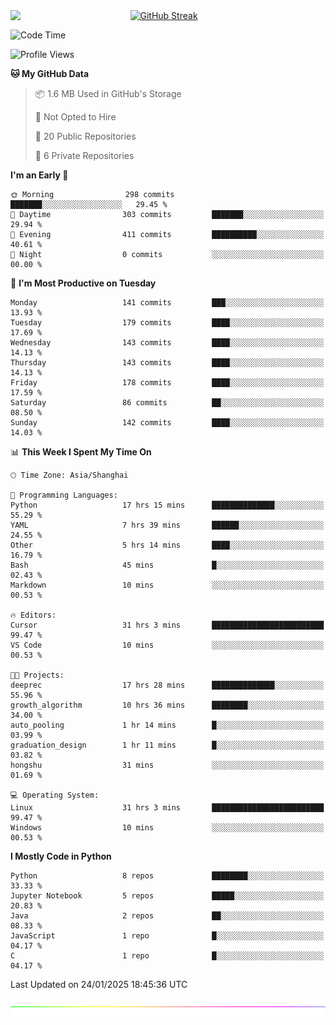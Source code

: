 
<!-- ### Hi there 👋-->
<div>
<!--     <img align="left" src="https://github.com/heartyang520/HeartYang.github.io/blob/main/share/hacker_a.gif?raw=true.gif" width="33%"> -->
<!--       <picture>
    <source media="(prefers-color-scheme: dark)" srcset="https://cdn.jsdelivr.net/gh/sun0225SUN/sun0225SUN/assets/images/coding.gif" />
    <source media="(prefers-color-scheme: light)" srcset="https://cdn.jsdelivr.net/gh/sun0225SUN/sun0225SUN/assets/images/developer.svg" height="225px" />
    <img src="https://cdn.jsdelivr.net/gh/sun0225SUN/sun0225SUN/assets/images/coding.gif" />
  </picture> -->
<!--     <img align="left" src="https://cdn.jsdelivr.net/gh/sun0225SUN/sun0225SUN/assets/images/coding.gif" width="38%"> -->
<!--     <img align="left" src="https://github.com/heartyang520/HeartYang.github.io/blob/main/share/hacker_a.gif?raw=true.gif" width="33%"> -->
    <img align="left" src="https://cdn.jsdelivr.net/gh/sun0225SUN/sun0225SUN/assets/images/coding.gif" width="38%">
    <a href="https://git.io/streak-stats"><img src="https://streak-stats.demolab.com?user=NoyeArk&theme=cobalt&hide_border=true" alt="GitHub Streak" /></a>
</div>  

<!--START_SECTION:waka-->
![Code Time](http://img.shields.io/badge/Code%20Time-107%20hrs%2030%20mins-blue)

![Profile Views](http://img.shields.io/badge/Profile%20Views-1-blue)

**🐱 My GitHub Data** 

> 📦 1.6 MB Used in GitHub's Storage 
 > 
> 🚫 Not Opted to Hire
 > 
> 📜 20 Public Repositories 
 > 
> 🔑 6 Private Repositories 
 > 
**I'm an Early 🐤** 

```text
🌞 Morning                298 commits         ███████░░░░░░░░░░░░░░░░░░   29.45 % 
🌆 Daytime                303 commits         ███████░░░░░░░░░░░░░░░░░░   29.94 % 
🌃 Evening                411 commits         ██████████░░░░░░░░░░░░░░░   40.61 % 
🌙 Night                  0 commits           ░░░░░░░░░░░░░░░░░░░░░░░░░   00.00 % 
```
📅 **I'm Most Productive on Tuesday** 

```text
Monday                   141 commits         ███░░░░░░░░░░░░░░░░░░░░░░   13.93 % 
Tuesday                  179 commits         ████░░░░░░░░░░░░░░░░░░░░░   17.69 % 
Wednesday                143 commits         ████░░░░░░░░░░░░░░░░░░░░░   14.13 % 
Thursday                 143 commits         ████░░░░░░░░░░░░░░░░░░░░░   14.13 % 
Friday                   178 commits         ████░░░░░░░░░░░░░░░░░░░░░   17.59 % 
Saturday                 86 commits          ██░░░░░░░░░░░░░░░░░░░░░░░   08.50 % 
Sunday                   142 commits         ████░░░░░░░░░░░░░░░░░░░░░   14.03 % 
```


📊 **This Week I Spent My Time On** 

```text
🕑︎ Time Zone: Asia/Shanghai

💬 Programming Languages: 
Python                   17 hrs 15 mins      ██████████████░░░░░░░░░░░   55.29 % 
YAML                     7 hrs 39 mins       ██████░░░░░░░░░░░░░░░░░░░   24.55 % 
Other                    5 hrs 14 mins       ████░░░░░░░░░░░░░░░░░░░░░   16.79 % 
Bash                     45 mins             █░░░░░░░░░░░░░░░░░░░░░░░░   02.43 % 
Markdown                 10 mins             ░░░░░░░░░░░░░░░░░░░░░░░░░   00.53 % 

🔥 Editors: 
Cursor                   31 hrs 3 mins       █████████████████████████   99.47 % 
VS Code                  10 mins             ░░░░░░░░░░░░░░░░░░░░░░░░░   00.53 % 

🐱‍💻 Projects: 
deeprec                  17 hrs 28 mins      ██████████████░░░░░░░░░░░   55.96 % 
growth_algorithm         10 hrs 36 mins      ████████░░░░░░░░░░░░░░░░░   34.00 % 
auto_pooling             1 hr 14 mins        █░░░░░░░░░░░░░░░░░░░░░░░░   03.99 % 
graduation_design        1 hr 11 mins        █░░░░░░░░░░░░░░░░░░░░░░░░   03.82 % 
hongshu                  31 mins             ░░░░░░░░░░░░░░░░░░░░░░░░░   01.69 % 

💻 Operating System: 
Linux                    31 hrs 3 mins       █████████████████████████   99.47 % 
Windows                  10 mins             ░░░░░░░░░░░░░░░░░░░░░░░░░   00.53 % 
```

**I Mostly Code in Python** 

```text
Python                   8 repos             ████████░░░░░░░░░░░░░░░░░   33.33 % 
Jupyter Notebook         5 repos             █████░░░░░░░░░░░░░░░░░░░░   20.83 % 
Java                     2 repos             ██░░░░░░░░░░░░░░░░░░░░░░░   08.33 % 
JavaScript               1 repo              █░░░░░░░░░░░░░░░░░░░░░░░░   04.17 % 
C                        1 repo              █░░░░░░░░░░░░░░░░░░░░░░░░   04.17 % 
```




 Last Updated on 24/01/2025 18:45:36 UTC
<!--END_SECTION:waka-->

<!--     ![NoyeArk's github stats](https://github-readme-stats.vercel.app/api?username=NoyeArk&show_icons=true) -->

<img src="https://github.com/heartyang520/HeartYang.github.io/blob/main/share/paomaxian.gif?raw=true" height="30" width="100%">

<!--
**NoyeArk/NoyeArk** is a ✨ _special_ ✨ repository because its `README.md` (this file) appears on your GitHub profile.

Here are some ideas to get you started:

- 🔭 I’m currently working on ...
- 🌱 I’m currently learning ...
- 👯 I’m looking to collaborate on ...
- 🤔 I’m looking for help with ...
- 💬 Ask me about ...
- 📫 How to reach me: ...
- 😄 Pronouns: ...
- ⚡ Fun fact: ...
-->
